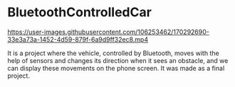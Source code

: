 # BluetoothControlledCar


https://user-images.githubusercontent.com/106253462/170292690-33e3a73a-1452-4d59-879f-6a9d9ff32ec8.mp4

It is a project where the vehicle, controlled by Bluetooth, moves with the help of sensors and changes its direction when it sees an obstacle, and we can display these movements on the phone screen.
It was made as a final project.
